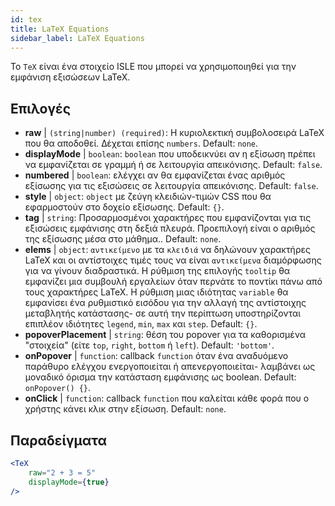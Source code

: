 ```yaml
---
id: tex
title: LaTeX Equations
sidebar_label: LaTeX Equations
---
```


Το `TeX` είναι ένα στοιχείο ISLE που μπορεί να χρησιμοποιηθεί για την εμφάνιση εξισώσεων LaTeX.

## Επιλογές

* __raw__ | `(string|number) (required)`: Η κυριολεκτική συμβολοσειρά LaTeX που θα αποδοθεί. Δέχεται επίσης `numbers`. Default: `none`.
* __displayMode__ | `boolean`: `boolean` που υποδεικνύει αν η εξίσωση πρέπει να εμφανίζεται σε γραμμή ή σε λειτουργία απεικόνισης. Default: `false`.
* __numbered__ | `boolean`: ελέγχει αν θα εμφανίζεται ένας αριθμός εξίσωσης για τις εξισώσεις σε λειτουργία απεικόνισης. Default: `false`.
* __style__ | `object`: `object` με ζεύγη κλειδιών-τιμών CSS που θα εφαρμοστούν στο δοχείο εξίσωσης. Default: `{}`.
* __tag__ | `string`: Προσαρμοσμένοι χαρακτήρες που εμφανίζονται για τις εξισώσεις εμφάνισης στη δεξιά πλευρά. Προεπιλογή είναι ο αριθμός της εξίσωσης μέσα στο μάθημα.. Default: `none`.
* __elems__ | `object`: `αντικείμενο` με τα `κλειδιά` να δηλώνουν χαρακτήρες LaTeX και οι αντίστοιχες τιμές τους να είναι `αντικείμενα` διαμόρφωσης για να γίνουν διαδραστικά. Η ρύθμιση της επιλογής `tooltip` θα εμφανίζει μια συμβουλή εργαλείων όταν περνάτε το ποντίκι πάνω από τους χαρακτήρες LaTeX. Η ρύθμιση μιας ιδιότητας `variable` θα εμφανίσει ένα ρυθμιστικό εισόδου για την αλλαγή της αντίστοιχης μεταβλητής κατάστασης- σε αυτή την περίπτωση υποστηρίζονται επιπλέον ιδιότητες `legend`, `min`, `max` και `step`. Default: `{}`.
* __popoverPlacement__ | `string`: θέση του popover για τα καθορισμένα "στοιχεία" (είτε `top`, `right`, `bottom` ή `left`). Default: `'bottom'`.
* __onPopover__ | `function`: callback `function` όταν ένα αναδυόμενο παράθυρο ελέγχου ενεργοποιείται ή απενεργοποιείται- λαμβάνει ως μοναδικό όρισμα την κατάσταση εμφάνισης ως boolean. Default: `onPopover() {}`.
* __onClick__ | `function`: callback `function` που καλείται κάθε φορά που ο χρήστης κάνει κλικ στην εξίσωση. Default: `none`.


## Παραδείγματα

```jsx live
<TeX
    raw="2 + 3 = 5"
    displayMode={true}
/>
```




